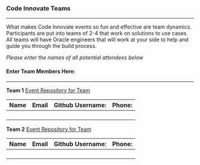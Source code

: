 
### Code Innovate Teams
---

What makes Code Innovate events so fun and effective are team dynamics. Participants are put into teams of 2-4 that work on solutions to use cases.  All teams will have Oracle engineers that will work at your side to help and guide you through the build process.  

_Please enter the names of all potential attendees below_


#### Enter Team Members Here:
---

**Team 1**  [Event Repository for Team](http://addSlackUrl)

| Name 	        | Email	                |Github Username: | Phone:       |
|---	        |---	                |---	          |---	         |
| <add name>  	| <add email>  	| <add github username> 	  | <add phone> |
| <add name>  	| <add email>  	| <add github username> 	  | <add phone> |
| <add name>  	| <add email>  	| <add github username> 	  | <add phone> |
| <add name>  	| <add email>  	| <add github username> 	  | <add phone> |


**Team 2**  [Event Repository for Team](http://addSlackUrl)

| Name 	        | Email	                |Github Username: | Phone:       |
|---	          |---	                  |---	            |---	         |
| <add name>  	| <add email>  	| <add github username> 	  | <add phone> |
| <add name>  	| <add email>  	| <add github username> 	  | <add phone> |
| <add name>  	| <add email>  	| <add github username> 	  | <add phone> |
| <add name>  	| <add email>  	| <add github username> 	  | <add phone> |
